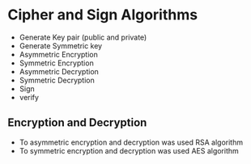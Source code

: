 # Cipher and Sign Algorithms

- Generate Key pair (public and private)
- Generate Symmetric key
- Asymmetric Encryption
- Symmetric Encryption
- Asymmetric Decryption
- Symmetric Decryption
- Sign
- verify

## Encryption and Decryption

- To asymmetric encryption and decryption was used RSA algorithm
- To symmetric encryption and decryption was used AES algorithm
